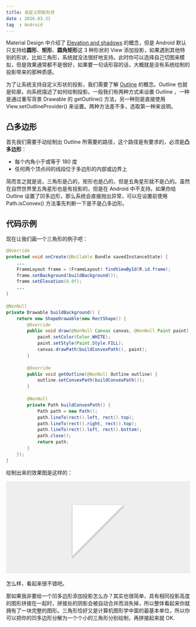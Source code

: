 ```yaml
---
title: 自定义阴影形状
date : 2016.03.31
tag  : Android
---
```


Material Design 中介绍了 [Elevation and shadows](https://material.io/design/environment/elevation.html) 的概念，但是 Android 默认只支持给**圆形**、**矩形**、**圆角矩形**这 3 种形状的 View 添加投影，如果遇到其他特别的形状，比如三角形，系统就没法很好地支持。此时你可以选择自己切图来模拟，但是效果通常都不是很好，如果要一句话形容的话，大概就是没有系统绘制的投影带来的那种质感。

为了让系统支持自定义形状的投影，我们需要了解 [Outline](https://developer.android.com/reference/android/graphics/Outline?hl=zh-cn) 的概念。Outline 也就是轮廓，向系统描述了如何绘制投影。一般我们有两种方式来设置 Outline ，一种是通过重写背景 Drawable 的 getOutline() 方法，另一种则是直接使用 View.setOutlineProvider() 来设置。两种方法差不多，选取第一种来说明。

## 凸多边形

首先我们需要手动绘制出 Outline 所需要的路径，这个路径是有要求的，必须是**凸多边形**：

 - 每个内角小于或等于 180 度
 - 任何两个顶点间的线段位于多边形的内部或边界上

简而言之就是说，三角形是凸的，矩形也是凸的，但是五角星形就不是凸的。虽然在自然世界里五角星形也是有投影的，但是在 Android 中不支持。如果你给 Outline 设置了凹多边形，那么系统会直接抛出异常，可以在设置前使用 Path.isConvex() 方法事先判断一下是不是凸多边形。

## 代码示例

现在让我们画一个三角形的例子吧：

```Java
@Override
protected void onCreate(@Nullable Bundle savedInstanceState) {
    ...
    FrameLayout frame = (FrameLayout) findViewById(R.id.frame);
    frame.setBackground(buildBackground());
    frame.setElevation(8.0f);
    ...
}

@NonNull
private Drawable buildBackground() {
    return new ShapeDrawable(new RectShape() {
        @Override
        public void draw(@NonNull Canvas canvas, @NonNull Paint paint) {
            paint.setColor(Color.WHITE);
            paint.setStyle(Paint.Style.FILL);
            canvas.drawPath(buildConvexPath(), paint);
        }

        @Override
        public void getOutline(@NonNull Outline outline) {
            outline.setConvexPath(buildConvexPath());
        }

        @NonNull
        private Path buildConvexPath() {
            Path path = new Path();
            path.lineTo(rect().left, rect().top);
            path.lineTo(rect().right, rect().top);
            path.lineTo(rect().left, rect().bottom);
            path.close();
            return path;
        }
    });
}
```

绘制出来的效果图是这样的：

![](/images/2016-03-31-triangle.png)

怎么样，看起来很不错吧。

那如果我非要给一个凹多边形添加投影怎么办？其实也很简单，具有相同投影高度的图形拼接在一起时，拼接处的阴影会被自动合并而消失掉，所以整体看起来你就拥有了一块完整的图形。三角形恰好又是计算机图形学中面的最基本单位，所以你可以把你的凹多边形分解为一个个小的三角形分别绘制，再拼接起来就 OK.

